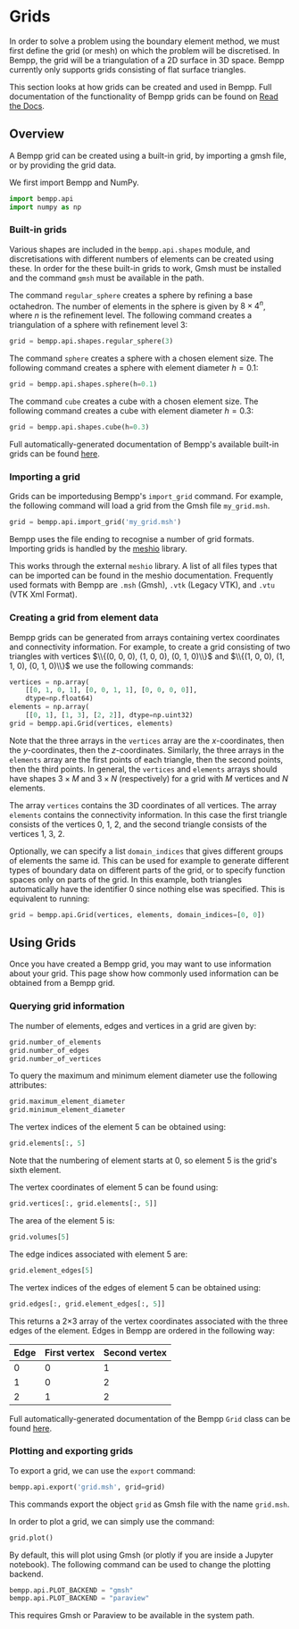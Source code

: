# Grids

In order to solve a problem using the boundary element method, we must first define the grid
(or mesh) on which the problem will be discretised.
In Bempp, the grid will be a triangulation of a 2D surface in 3D space.
Bempp currently only supports grids consisting of flat surface triangles.

This section looks at how grids can be created and used in Bempp. Full documentation of
the functionality of Bempp grids can be found on [Read the Docs](https://bempp-cl.readthedocs.io/en/latest/docs/bempp/api/grid/index.html).

## Overview

A Bempp grid can be created using a built-in grid, by importing a gmsh file,
or by providing the grid data.

We first import Bempp and NumPy.

```python
import bempp.api
import numpy as np
```

### Built-in grids
Various shapes are included in the `bempp.api.shapes` module, and discretisations with
different numbers of elements can be created using these.
In order for the these built-in grids to work, Gmsh must be
installed and the command `gmsh` must be available in the path.

The command `regular_sphere` creates a sphere by refining a
base octahedron. The number of elements in the sphere is given by
$8 \times 4^n$, where $n$ is the refinement level.
The following command creates a triangulation of a sphere with refinement level 3:

```python
grid = bempp.api.shapes.regular_sphere(3)
```

The command `sphere` creates a sphere with a chosen element size.
The following command creates a sphere with element diameter $h=0.1$:

```python
grid = bempp.api.shapes.sphere(h=0.1)
```

The command `cube` creates a cube with a chosen element size.
The following command creates a cube with element diameter $h=0.3$:

```python
grid = bempp.api.shapes.cube(h=0.3)
```

Full automatically-generated documentation of Bempp's available built-in grids can be found
[here](https://bempp-cl.readthedocs.io/en/latest/docs/bempp/api/shapes/index.html).

### Importing a grid
Grids can be importedusing Bempp's `import_grid` command.
For example, the following command will load a grid from the Gmsh file `my_grid.msh`.

```python
grid = bempp.api.import_grid('my_grid.msh')
```

Bempp uses the file ending to recognise a number of grid formats.
Importing grids is handled by the [meshio](https://github.com/nschloe/meshio) library.
    
This works through the external `meshio` library.
A list of all files types that can be imported can be found in the meshio documentation.
Frequently used formats with Bempp are `.msh` (Gmsh),
`.vtk` (Legacy VTK), and `.vtu` (VTK Xml Format).

### Creating a grid from element data
Bempp grids can be generated from arrays containing vertex coordinates and
connectivity information. For example, to create a grid consisting of two
triangles with vertices $\\{(0, 0, 0), (1, 0, 0), (0, 1, 0)\\}$ and
$\\{(1, 0, 0), (1, 1, 0), (0, 1, 0)\\}$ we use the following commands:

```python
vertices = np.array(
    [[0, 1, 0, 1], [0, 0, 1, 1], [0, 0, 0, 0]],
    dtype=np.float64)
elements = np.array(
    [[0, 1], [1, 3], [2, 2]], dtype=np.uint32)
grid = bempp.api.Grid(vertices, elements)
```

Note that the three arrays in the `vertices` array are the $x$-coordinates,
then the $y$-coordinates, then the $z$-coordinates.
Similarly, the three arrays in the `elements` array are the first points of each triangle,
then the second points, then the third points.
In general, the `vertices` and `elements` arrays should have shapes $3\times M$ and $3\times N$
(respectively) for a grid with $M$ vertices and $N$ elements.

The array `vertices` contains the 3D coordinates of all vertices. The array
`elements` contains the connectivity information. In this case the first
triangle consists of the vertices 0, 1, 2, and the second triangle consists
of the vertices 1, 3, 2.

Optionally, we can specify a list `domain_indices`
that gives different groups of elements the same id. This can be used
for example to generate different types of boundary data on different parts
of the grid, or to specify function spaces only on parts of the grid. In this
example, both triangles automatically have the identifier 0 since nothing
else was specified. This is equivalent to running:

```python
grid = bempp.api.Grid(vertices, elements, domain_indices=[0, 0])
```

## Using Grids

Once you have created a Bempp grid, you may want to use information about your grid.
This page show how commonly used information can be obtained from a Bempp grid.

### Querying grid information

The number of elements, edges and vertices in a grid are given by:

```python
grid.number_of_elements
grid.number_of_edges
grid.number_of_vertices
```

To query the maximum and minimum element diameter use the following attributes:

```python
grid.maximum_element_diameter
grid.minimum_element_diameter
```

The vertex indices of the element 5 can be obtained using:

```python
grid.elements[:, 5]
```

Note that the numbering of element starts at 0, so element 5 is the grid's sixth element.

The vertex coordinates of element 5 can be found using:

```python
grid.vertices[:, grid.elements[:, 5]]
```

The area of the element 5 is:

```python
grid.volumes[5]
```

The edge indices associated with element 5 are:

```python
grid.element_edges[5]
```

The vertex indices of the edges of element 5 can be obtained using:

```python
grid.edges[:, grid.element_edges[:, 5]]
```

This returns a 2&times;3 array of the vertex coordinates associated
with the three edges of the element.
Edges in Bempp are ordered in the following way:

Edge | First vertex | Second vertex
---- | ------------ | -------------
 0   |  0           |  1
 1   |  0           |  2
 2   |  1           |  2

Full automatically-generated documentation of the Bempp `Grid` class can be found
[here](https://bempp-cl.readthedocs.io/en/latest/docs/bempp/api/grid/grid/index.html#bempp.api.grid.grid.Grid).

### Plotting and exporting grids
To export a grid, we can use the `export` command:

```python
bempp.api.export('grid.msh', grid=grid)
```

This commands export the object `grid` as Gmsh file with the
name `grid.msh`.

In order to plot a grid, we can simply use the command:

```python
grid.plot()
```

By default, this will plot using Gmsh (or plotly if you are inside a Jupyter notebook).
The following command can be used to change the plotting backend.

```python
bempp.api.PLOT_BACKEND = "gmsh"
bempp.api.PLOT_BACKEND = "paraview"
```

This requires Gmsh or Paraview to be available in the system path.
